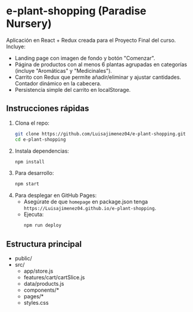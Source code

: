 # e-plant-shopping (Paradise Nursery)

Aplicación en React + Redux creada para el Proyecto Final del curso. Incluye:
- Landing page con imagen de fondo y botón "Comenzar".
- Página de productos con al menos 6 plantas agrupadas en categorías (incluye "Aromáticas" y "Medicinales").
- Carrito con Redux que permite añadir/eliminar y ajustar cantidades. Contador dinámico en la cabecera.
- Persistencia simple del carrito en localStorage.

## Instrucciones rápidas
1. Clona el repo:
   ```bash
   git clone https://github.com/Luisajimenez04/e-plant-shopping.git
   cd e-plant-shopping
   ```
2. Instala dependencias:
   ```bash
   npm install
   ```
3. Para desarrollo:
   ```bash
   npm start
   ```
4. Para desplegar en GitHub Pages:
   - Asegúrate de que `homepage` en package.json tenga `https://Luisajimenez04.github.io/e-plant-shopping`.
   - Ejecuta:
     ```bash
     npm run deploy
     ```

## Estructura principal
- public/
- src/
  - app/store.js
  - features/cart/cartSlice.js
  - data/products.js
  - components/*
  - pages/*
  - styles.css
